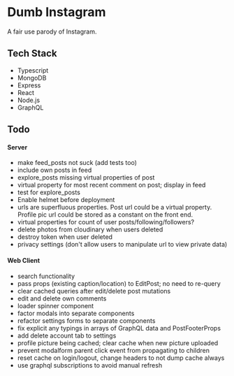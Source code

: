# Dumb Instagram

A fair use parody of Instagram.

## Tech Stack

- Typescript
- MongoDB
- Express
- React
- Node.js
- GraphQL

## Todo

#### Server

- make feed_posts not suck (add tests too)
- include own posts in feed
- explore_posts missing virtual properties of post
- virtual property for most recent comment on post; display in feed
- test for explore_posts
- Enable helmet before deployment
- urls are superfluous properties. Post url could be a virtual property. Profile pic url could be stored as a constant on the front end.
- virtual properties for count of user posts/following/followers?
- delete photos from cloudinary when users deleted
- destroy token when user deleted
- privacy settings (don't allow users to manipulate url to view private data)

#### Web Client

- search functionality
- pass props (existing caption/location) to EditPost; no need to re-query
- clear cached queries after edit/delete post mutations
- edit and delete own comments
- loader spinner component
- factor modals into separate components
- refactor settings forms to separate components
- fix explicit any typings in arrays of GraphQL data and PostFooterProps
- add delete account tab to settings
- profile picture being cached; clear cache when new picture uploaded
- prevent modalform parent click event from propagating to children
- reset cache on login/logout, change headers to not dump cache always
- use graphql subscriptions to avoid manual refresh
